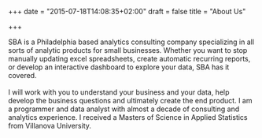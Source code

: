 +++
date = "2015-07-18T14:08:35+02:00"
draft = false
title = "About Us"

+++

SBA is a Philadelphia based analytics consulting company specializing in all sorts of analytic products for small businesses. Whether you want to stop manually updating excel spreadsheets, create automatic recurring reports, or develop an interactive dashboard to explore your data, SBA has it covered. 
<br>  
I will work with you to understand your business and  your data, help develop the business questions and ultimately create the end product. I am a programmer and data analyst with almost a decade of consulting and analytics experience. I received a Masters of Science in Applied Statistics from Villanova University.
